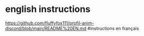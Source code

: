 # english instructions
https://github.com/fluffyfox111/profil-anim-discord/blob/main/README%20EN.md
#instructions en français
